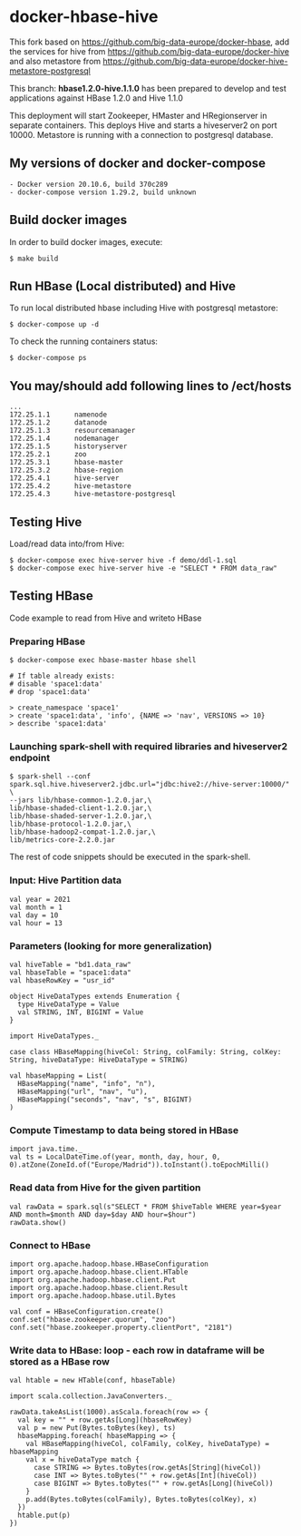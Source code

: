 # docker-hbase-hive

This fork based on https://github.com/big-data-europe/docker-hbase, add the services for hive from https://github.com/big-data-europe/docker-hive and also metastore from https://github.com/big-data-europe/docker-hive-metastore-postgresql

This branch: **hbase1.2.0-hive.1.1.0** has been prepared to develop and test applications against HBase 1.2.0 and Hive 1.1.0

This deployment will start Zookeeper, HMaster and HRegionserver in separate containers. This deploys Hive and starts a hiveserver2 on port 10000. Metastore is running with a connection to postgresql database.

## My versions of docker and docker-compose
~~~
- Docker version 20.10.6, build 370c289
- docker-compose version 1.29.2, build unknown
~~~

## Build docker images

In order to build docker images, execute:
~~~
$ make build
~~~

## Run HBase (Local distributed) and Hive

To run local distributed hbase including Hive with postgresql metastore:
~~~
$ docker-compose up -d
~~~

To check the running containers status:
~~~
$ docker-compose ps
~~~

## You may/should add following lines to /ect/hosts

~~~
...
172.25.1.1      namenode
172.25.1.2      datanode
172.25.1.3      resourcemanager
172.25.1.4      nodemanager
172.25.1.5      historyserver
172.25.2.1      zoo
172.25.3.1      hbase-master
172.25.3.2      hbase-region
172.25.4.1      hive-server
172.25.4.2      hive-metastore
172.25.4.3      hive-metastore-postgresql
~~~

## Testing Hive

Load/read data into/from Hive:
~~~
$ docker-compose exec hive-server hive -f demo/ddl-1.sql
$ docker-compose exec hive-server hive -e "SELECT * FROM data_raw"
~~~

## Testing HBase

Code example to read from Hive and writeto HBase

### Preparing HBase

~~~
$ docker-compose exec hbase-master hbase shell

# If table already exists:
# disable 'space1:data'
# drop 'space1:data'

> create_namespace 'space1'
> create 'space1:data', 'info', {NAME => 'nav', VERSIONS => 10}
> describe 'space1:data'
~~~

### Launching spark-shell with required libraries and hiveserver2 endpoint

~~~
$ spark-shell --conf spark.sql.hive.hiveserver2.jdbc.url="jdbc:hive2://hive-server:10000/" \
--jars lib/hbase-common-1.2.0.jar,\
lib/hbase-shaded-client-1.2.0.jar,\
lib/hbase-shaded-server-1.2.0.jar,\
lib/hbase-protocol-1.2.0.jar,\
lib/hbase-hadoop2-compat-1.2.0.jar,\
lib/metrics-core-2.2.0.jar
~~~

The rest of code snippets should be executed in the spark-shell.

### Input: Hive Partition data

~~~
val year = 2021
val month = 1
val day = 10
val hour = 13
~~~

### Parameters (looking for more generalization)

~~~
val hiveTable = "bd1.data_raw"
val hbaseTable = "space1:data"
val hbaseRowKey = "usr_id"

object HiveDataTypes extends Enumeration {
  type HiveDataType = Value
  val STRING, INT, BIGINT = Value
}

import HiveDataTypes._

case class HBaseMapping(hiveCol: String, colFamily: String, colKey: String, hiveDataType: HiveDataType = STRING)

val hbaseMapping = List(
  HBaseMapping("name", "info", "n"),
  HBaseMapping("url", "nav", "u"),
  HBaseMapping("seconds", "nav", "s", BIGINT)
)
~~~

### Compute Timestamp to data being stored in HBase

~~~
import java.time._
val ts = LocalDateTime.of(year, month, day, hour, 0, 0).atZone(ZoneId.of("Europe/Madrid")).toInstant().toEpochMilli()
~~~

### Read data from Hive for the given partition

~~~
val rawData = spark.sql(s"SELECT * FROM $hiveTable WHERE year=$year AND month=$month AND day=$day AND hour=$hour")
rawData.show()
~~~

### Connect to HBase

~~~
import org.apache.hadoop.hbase.HBaseConfiguration
import org.apache.hadoop.hbase.client.HTable
import org.apache.hadoop.hbase.client.Put
import org.apache.hadoop.hbase.client.Result
import org.apache.hadoop.hbase.util.Bytes

val conf = HBaseConfiguration.create()
conf.set("hbase.zookeeper.quorum", "zoo")
conf.set("hbase.zookeeper.property.clientPort", "2181")
~~~

### Write data to HBase: loop - each row in dataframe will be stored as a HBase row

~~~
val htable = new HTable(conf, hbaseTable)

import scala.collection.JavaConverters._

rawData.takeAsList(1000).asScala.foreach(row => {
  val key = "" + row.getAs[Long](hbaseRowKey)
  val p = new Put(Bytes.toBytes(key), ts)
  hbaseMapping.foreach( hbaseMapping => {
    val HBaseMapping(hiveCol, colFamily, colKey, hiveDataType) = hbaseMapping
    val x = hiveDataType match {
      case STRING => Bytes.toBytes(row.getAs[String](hiveCol))
      case INT => Bytes.toBytes("" + row.getAs[Int](hiveCol))
      case BIGINT => Bytes.toBytes("" + row.getAs[Long](hiveCol))
    }
    p.add(Bytes.toBytes(colFamily), Bytes.toBytes(colKey), x)
  })
  htable.put(p)
})
~~~      